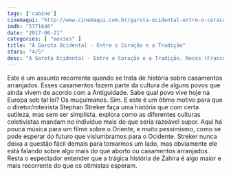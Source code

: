```yaml
---
tags: ['cabine']
cinemaqui: "http://www.cinemaqui.com.br/garota-ocidental-entre-o-coracao-e-tradicao"
imdb: "5771640"
date: "2017-06-21"
categories: [ "movies" ]
title: "A Garota Ocidental - Entre o Coração e a Tradição"
stars: "4/5"
desc: "A Garota Ocidental - Entre o Coração e a Tradição. Noces (France, 2016). Dirigido por Stephan Streker. Escrito por Stephan Streker. Com Lina El Arabi (Zahira Kazim), Sébastien Houbani (Amir Kazim), Babak Karimi (Mansoor Kazim), Nina Kulkarni (Yelda Kazim), Olivier Gourmet (André), Alice de Lencquesaing (Aurore), Zacharie Chasseriaud (Pierre), Aurora Marion (Hina Kazim), Rania Mellouli (Amara Kazim)."
---
```

Este é um assunto recorrente quando se trata de história sobre casamentos arranjados. Esses casamentos fazem parte da cultura de alguns povos que ainda vivem de acordo com a Antiguidade. Sabe qual povo vive hoje na Europa sob tal lei? Os muçulmanos. Sim. E este é um ótimo motivo para que o diretor/roteirista Stephan Streker faça uma história que com certa sutileza, mas sem ser simplista, explora como as diferentes culturas coletivistas mandam no indivíduo mais do que seria razoável supor. Aqui há pouca música para um filme sobre o Oriente, e muito pessimismo, como se pode esperar do futuro que vislumbramos para o Ocidente. Streker nunca deixa a questão fácil demais para tomarmos um lado, mas obviamente ele está falando sobre algo mais do que aborto ou casamentos arranjados. Resta o espectador entender que a trágica história de Zahira é algo maior e mais recorrente do que os otimistas esperam.
